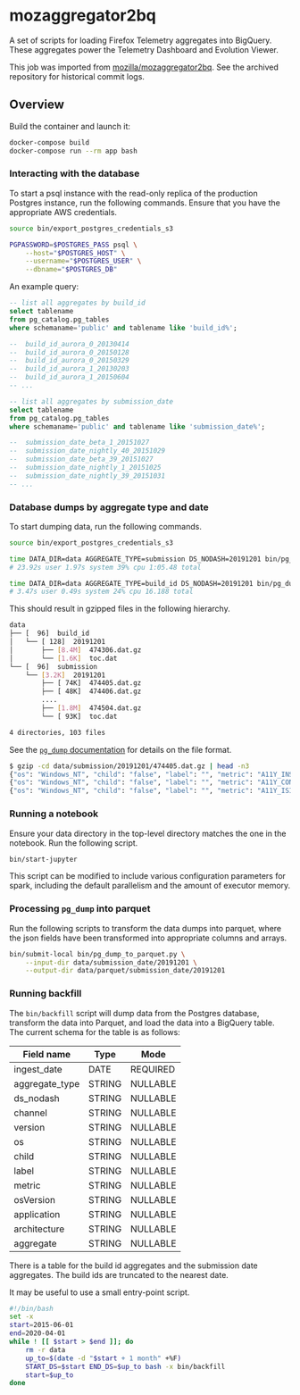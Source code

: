# mozaggregator2bq

A set of scripts for loading Firefox Telemetry aggregates into BigQuery. These
aggregates power the Telemetry Dashboard and Evolution Viewer.

This job was imported from
[mozilla/mozaggregator2bq](https://github.com/mozilla/mozaggregator2bq). See the
archived repository for historical commit logs.

## Overview

Build the container and launch it:

```bash
docker-compose build
docker-compose run --rm app bash
```

### Interacting with the database

To start a psql instance with the read-only replica of the production Postgres
instance, run the following commands. Ensure that you have the appropriate AWS
credentials.

```bash
source bin/export_postgres_credentials_s3

PGPASSWORD=$POSTGRES_PASS psql \
    --host="$POSTGRES_HOST" \
    --username="$POSTGRES_USER" \
    --dbname="$POSTGRES_DB"
```

An example query:

```sql
-- list all aggregates by build_id
select tablename
from pg_catalog.pg_tables
where schemaname='public' and tablename like 'build_id%';

--  build_id_aurora_0_20130414
--  build_id_aurora_0_20150128
--  build_id_aurora_0_20150329
--  build_id_aurora_1_20130203
--  build_id_aurora_1_20150604
-- ...

-- list all aggregates by submission_date
select tablename
from pg_catalog.pg_tables
where schemaname='public' and tablename like 'submission_date%';

--  submission_date_beta_1_20151027
--  submission_date_nightly_40_20151029
--  submission_date_beta_39_20151027
--  submission_date_nightly_1_20151025
--  submission_date_nightly_39_20151031
-- ...
```

### Database dumps by aggregate type and date

To start dumping data, run the following commands.

```bash
source bin/export_postgres_credentials_s3

time DATA_DIR=data AGGREGATE_TYPE=submission DS_NODASH=20191201 bin/pg_dump_by_day
# 23.92s user 1.97s system 39% cpu 1:05.48 total

time DATA_DIR=data AGGREGATE_TYPE=build_id DS_NODASH=20191201 bin/pg_dump_by_day
# 3.47s user 0.49s system 24% cpu 16.188 total
```

This should result in gzipped files in the following hierarchy.

```bash
data
├── [  96]  build_id
│   └── [ 128]  20191201
│       ├── [8.4M]  474306.dat.gz
│       └── [1.6K]  toc.dat
└── [  96]  submission
    └── [3.2K]  20191201
        ├── [ 74K]  474405.dat.gz
        ├── [ 48K]  474406.dat.gz
        ....
        ├── [1.8M]  474504.dat.gz
        └── [ 93K]  toc.dat

4 directories, 103 files
```

See the [`pg_dump` documentation](https://www.postgresql.org/docs/9.1/app-pgdump.html) for details on the file format.

```bash
$ gzip -cd data/submission/20191201/474405.dat.gz | head -n3
{"os": "Windows_NT", "child": "false", "label": "", "metric": "A11Y_INSTANTIATED_FLAG", "osVersion": "6.3", "application": "Firefox", "architecture": "x86"}    {0,2,0,2,2}
{"os": "Windows_NT", "child": "false", "label": "", "metric": "A11Y_CONSUMERS", "osVersion": "6.3", "application": "Firefox", "architecture": "x86"}    {0,0,0,0,0,0,0,0,0,0,2,0,20,2}
{"os": "Windows_NT", "child": "false", "label": "", "metric": "A11Y_ISIMPLEDOM_USAGE_FLAG", "osVersion": "6.3", "application": "Firefox", "architecture": "x86"}        {2,0,0,0,2}
```

### Running a notebook

Ensure your data directory in the top-level directory matches the one in the
notebook. Run the following script.

```bash
bin/start-jupyter
```

This script can be modified to include various configuration parameters for
spark, including the default parallelism and the amount of executor memory.

### Processing `pg_dump` into parquet

Run the following scripts to transform the data dumps into parquet, where the
json fields have been transformed into appropriate columns and arrays.

```bash
bin/submit-local bin/pg_dump_to_parquet.py \
    --input-dir data/submission_date/20191201 \
    --output-dir data/parquet/submission_date/20191201
```

### Running backfill

The `bin/backfill` script will dump data from the Postgres database, transform
the data into Parquet, and load the data into a BigQuery table. The current
schema for the table is as follows:

Field name | Type | Mode
-|-|-
ingest_date | DATE | REQUIRED
aggregate_type | STRING | NULLABLE
ds_nodash | STRING | NULLABLE
channel | STRING | NULLABLE
version | STRING | NULLABLE
os | STRING | NULLABLE
child | STRING | NULLABLE
label | STRING | NULLABLE
metric | STRING | NULLABLE
osVersion | STRING | NULLABLE
application | STRING | NULLABLE
architecture | STRING | NULLABLE
aggregate | STRING | NULLABLE

There is a table for the build id aggregates and the submission date aggregates.
The build ids are truncated to the nearest date.

It may be useful to use a small entry-point script.

```bash
#!/bin/bash
set -x
start=2015-06-01
end=2020-04-01
while ! [[ $start > $end ]]; do
    rm -r data
    up_to=$(date -d "$start + 1 month" +%F)
    START_DS=$start END_DS=$up_to bash -x bin/backfill
    start=$up_to
done
```
